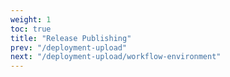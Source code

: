 ```yaml
---
weight: 1
toc: true
title: "Release Publishing"
prev: "/deployment-upload"
next: "/deployment-upload/workflow-environment"
---
```

